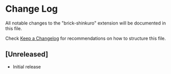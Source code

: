 # Change Log

All notable changes to the "brick-shinkuro" extension will be documented in this file.

Check [Keep a Changelog](http://keepachangelog.com/) for recommendations on how to structure this file.

## [Unreleased]

- Initial release

